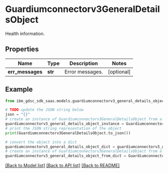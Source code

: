 # Guardiumconnectorv3GeneralDetailsObject

Health information.

## Properties

Name | Type | Description | Notes
------------ | ------------- | ------------- | -------------
**err_messages** | **str** | Error messages. | [optional] 

## Example

```python
from ibm_gdsc_sdk_saas.models.guardiumconnectorv3_general_details_object import Guardiumconnectorv3GeneralDetailsObject

# TODO update the JSON string below
json = "{}"
# create an instance of Guardiumconnectorv3GeneralDetailsObject from a JSON string
guardiumconnectorv3_general_details_object_instance = Guardiumconnectorv3GeneralDetailsObject.from_json(json)
# print the JSON string representation of the object
print(Guardiumconnectorv3GeneralDetailsObject.to_json())

# convert the object into a dict
guardiumconnectorv3_general_details_object_dict = guardiumconnectorv3_general_details_object_instance.to_dict()
# create an instance of Guardiumconnectorv3GeneralDetailsObject from a dict
guardiumconnectorv3_general_details_object_from_dict = Guardiumconnectorv3GeneralDetailsObject.from_dict(guardiumconnectorv3_general_details_object_dict)
```
[[Back to Model list]](../README.md#documentation-for-models) [[Back to API list]](../README.md#documentation-for-api-endpoints) [[Back to README]](../README.md)


